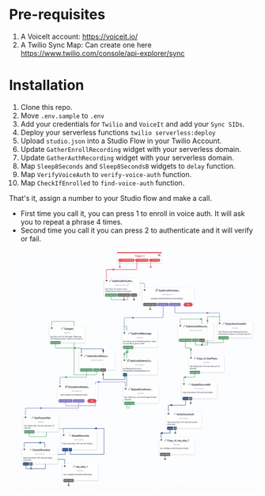 # Pre-requisites
1. A VoiceIt account: https://voiceit.io/
2. A Twilio Sync Map: Can create one here https://www.twilio.com/console/api-explorer/sync

# Installation
1. Clone this repo.
2. Move `.env.sample` to `.env`
3. Add your credentials for `Twilio` and `VoiceIt` and add your `Sync SIDs`.
4. Deploy your serverless functions `twilio serverless:deploy`
5. Upload `studio.json` into a Studio Flow in your Twilio Account.
6. Update `GatherEnrollRecording` widget with your serverless domain.
7. Update `GatherAuthRecording` widget with your serverless domain.
8. Map `Sleep8Seconds` and `Sleep8SecondsB` widgets to `delay` function.
9. Map `VerifyVoiceAuth` to `verify-voice-auth` function.
10. Map `CheckIfEnrolled` to `find-voice-auth` function.

That's it, assign a number to your Studio flow and make a call.
- First time you call it, you can press 1 to enroll in voice auth. It will ask you to repeat a phrase 4 times.
- Second time you call it you can press 2 to authenticate and it will verify or fail.

<p align="center"><img src="./screenshots/studio.png?raw=true" /></p>
